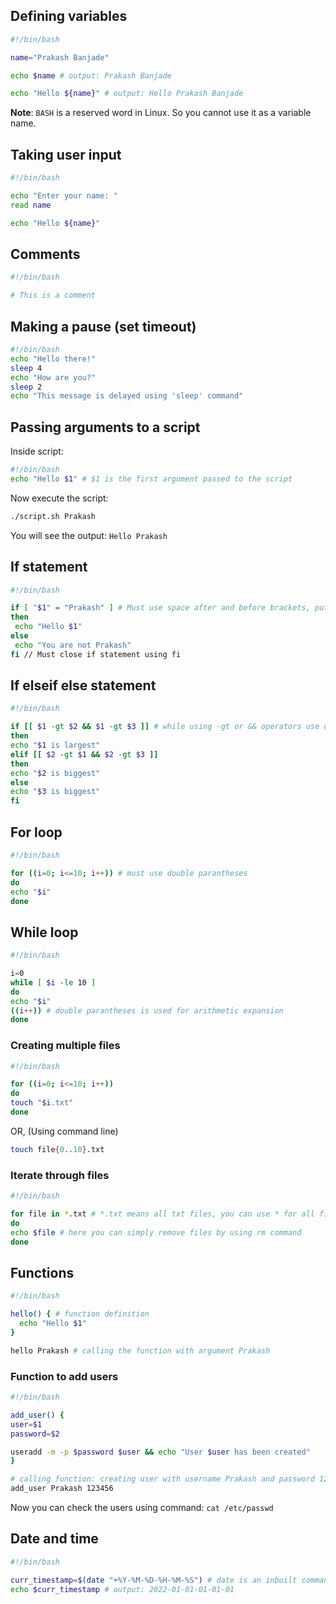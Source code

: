 ## Defining variables

```bash
#!/bin/bash

name="Prakash Banjade"

echo $name # output: Prakash Banjade

echo "Hello ${name}" # output: Hello Prakash Banjade
```

**Note**: `BASH` is a reserved word in Linux. So you cannot use it as a variable name.

## Taking user input

```bash
#!/bin/bash

echo "Enter your name: "
read name

echo "Hello ${name}"
```

## Comments

```bash
#!/bin/bash

# This is a comment
```

## Making a pause (set timeout)

```bash
#!/bin/bash
echo "Hello there!"
sleep 4
echo "How are you?"
sleep 2
echo "This message is delayed using 'sleep' command"
```

## Passing arguments to a script

Inside script:
```bash
#!/bin/bash
echo "Hello $1" # $1 is the first argument passed to the script
```

Now execute the script:

```bash
./script.sh Prakash
```

You will see the output: `Hello Prakash`

## If statement

```bash
#!/bin/bash

if [ "$1" = "Prakash" ] # Must use space after and before brackets, put the argument inside quotation marks
then
 echo "Hello $1"
else
 echo "You are not Prakash"
fi // Must close if statement using fi
```

## If elseif else statement

```bash
#!/bin/bash

if [[ $1 -gt $2 && $1 -gt $3 ]] # while using -gt or && operators use double brackets
then
echo "$1 is largest"
elif [[ $2 -gt $1 && $2 -gt $3 ]]
then
echo "$2 is biggest"
else
echo "$3 is biggest"
fi
```


## For loop

```bash
#!/bin/bash

for ((i=0; i<=10; i++)) # must use double parantheses
do
echo "$i"
done
```

## While loop

```bash
#!/bin/bash   

i=0
while [ $i -le 10 ]
do
echo "$i"
((i++)) # double parantheses is used for arithmetic expansion
done
```

### Creating multiple files

```bash
#!/bin/bash

for ((i=0; i<=10; i++))
do
touch "$i.txt"
done
```
OR, (Using command line)

```bash
touch file{0..10}.txt
```

### Iterate through files

```bash
#!/bin/bash

for file in *.txt # *.txt means all txt files, you can use * for all files
do
echo $file # here you can simply remove files by using rm command
done
```



## Functions

```bash
#!/bin/bash

hello() { # function definition
  echo "Hello $1"
}

hello Prakash # calling the function with argument Prakash
```

### Function to add users

```bash
#!/bin/bash

add_user() {
user=$1
password=$2

useradd -m -p $password $user && echo "User $user has been created"
}

# calling function: creating user with username Prakash and password 123456
add_user Prakash 123456
```
Now you can check the users using command: `cat /etc/passwd`

## Date and time

```bash
#!/bin/bash

curr_timestamp=$(date "+%Y-%M-%D-%H-%M-%S") # date is an inbuilt command/function in Linux
echo $curr_timestamp # output: 2022-01-01-01-01-01
```